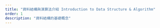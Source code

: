 ```yaml
---
title: "資料結構與演算法介紹 Introduction to Data Structure & Algorithm"
order: 1
description: "資料結構的基礎概念"
---
```

